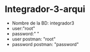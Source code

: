 # Integrador-3-arqui

- Nombre de la BD: integrador3
- user:"root"
- password:" "
- user postman: "root"
- password postman: "password"